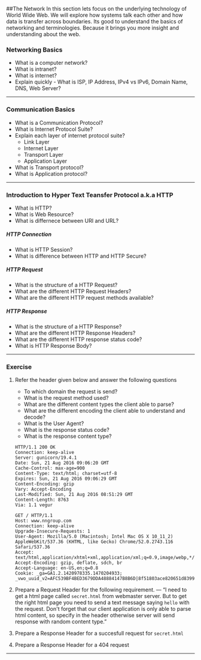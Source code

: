 ##The Network 
In this section lets focus on the underlying technology of World Wide Web. We will explore how systems talk each other and how data is transfer across boundaries. Its good to understand the basics of networking and terminologies. Because it brings you more insight and understanding about the web. 

### Networking Basics

- What is a computer network?
- What is intranet?
- What is internet?
- Explain quickly - What is ISP, IP Address, IPv4 vs IPv6, Domain Name, DNS, Web Server?

---

### Communication Basics

- What is a Communication Protocol?
- What is Internet Protocol Suite?
- Explain each layer of internet protocol suite?
    - Link Layer
    - Internet Layer
    - Transport Layer
    - Application Layer
- What is Transport protocol?
- What is Application protocol?

---

### Introduction to Hyper Text Teansfer Protocol a.k.a HTTP
- What is HTTP?
- What is Web Resource?
- What is differnece between URI and URL?

##### HTTP Connection

- What is HTTP Session?
- What is difference between HTTP and HTTP Secure?

##### HTTP Request
- What is the structure of a HTTP Request?
- What are the different HTTP Request Headers?
- What are the different HTTP request methods available?

##### HTTP Response
- What is the structure of a HTTP Response?
- What are the different HTTP Response Headers?
- What are the different HTTP response status code?
- What is HTTP Response Body?

---

### Exercise
1. Refer the header given below and answer the following questions 
	- To which domain the request is send?
	- What is the request method used?
	- What are the different content types the client able to parse?
	- What are the different encoding the client able to understand and decode?
	- What is the User Agent?
	- What is the response status code?
	- What is the response content type?

	```
	HTTP/1.1 200 OK
	Connection: keep-alive
	Server: gunicorn/19.4.1
	Date: Sun, 21 Aug 2016 09:06:20 GMT
	Cache-Control: max-age=900
	Content-Type: text/html; charset=utf-8
	Expires: Sun, 21 Aug 2016 09:06:29 GMT
	Content-Encoding: gzip
	Vary: Accept-Encoding
	Last-Modified: Sun, 21 Aug 2016 08:51:29 GMT
	Content-Length: 8763
	Via: 1.1 vegur
	```
	
	```
	GET / HTTP/1.1
	Host: www.nngroup.com
	Connection: keep-alive
	Upgrade-Insecure-Requests: 1
	User-Agent: Mozilla/5.0 (Macintosh; Intel Mac OS X 10_11_2) AppleWebKit/537.36 (KHTML, like Gecko) Chrome/52.0.2743.116 Safari/537.36
	Accept: text/html,application/xhtml+xml,application/xml;q=0.9,image/webp,*/*;q=0.8
	Accept-Encoding: gzip, deflate, sdch, br
	Accept-Language: en-US,en;q=0.8
	Cookie: _ga=GA1.2.1420978335.1470204933; _vwo_uuid_v2=AFC539BF4BED3679DDA48884147B8B6D|8f51803ace820651d8399a927086fb88
	```

2. Prepare a Request Header for the following requirement. — “I need to get a html page called `secret.html` from webmaster server. But to get the right html page you need to send a text message saying `hello` with the request. Don't forget that our client application is only able to parse html content, so specify in the header otherwise server will send response with random content type.”
3. Prepare a Response Header for a succesfull request for `secret.html`
4. Prepare a Response Header for a 404 request

---
